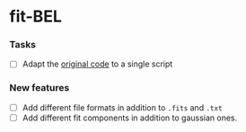 # fit-BEL

### Tasks
- [ ] Adapt the [original code](https://github.com/AleD1996/diana_et_al_2021) to a single script

### New features
- [ ] Add different file formats in addition to `.fits` and `.txt`
- [ ] Add different fit components in addition to gaussian ones.
